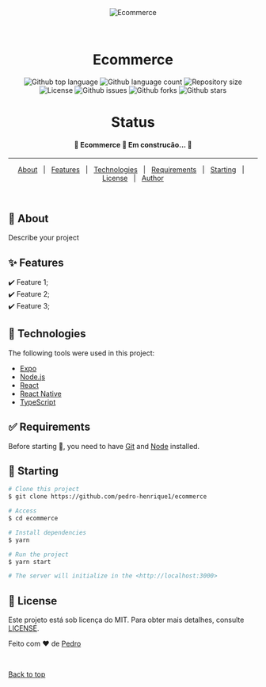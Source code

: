 <div align="center" id="top"> 
  <img src="/github/app.gif" alt="Ecommerce" />

&#xa0;

  <!-- <a href="https://ecommerce.netlify.app">Demo</a> -->
</div>

<h1 align="center">Ecommerce</h1>

<p align="center">
  <img alt="Github top language" src="https://img.shields.io/github/languages/top/pedro-henrique1/ecommerce?color=56BEB8">

  <img alt="Github language count" src="https://img.shields.io/github/languages/count/pedro-henrique1/ecommerce?color=56BEB8">

  <img alt="Repository size" src="https://img.shields.io/github/repo-size/pedro-henrique1/ecommerce?color=56BEB8">

  <img alt="License" src="https://img.shields.io/github/license/pedro-henrique1/ecommerce?color=56BEB8">

   <img alt="Github issues" src="https://img.shields.io/github/issues/pedro-henrique1/ecommerce?color=56BEB8" />

   <img alt="Github forks" src="https://img.shields.io/github/forks/pedro-henrique1/ecommerce?color=56BEB8" />

   <img alt="Github stars" src="https://img.shields.io/github/stars/pedro-henrique1/ecommerce?color=56BEB8" /> 
</p>

<h1 align="center">Status</h1>

 <h4 align="center"> 
	🚧  Ecommerce 🚀 Em  construcão...  🚧
</h4>

<hr>

<p align="center">
  <a href="#dart-about">About</a> &#xa0; | &#xa0; 
  <a href="#sparkles-features">Features</a> &#xa0; | &#xa0;
  <a href="#rocket-technologies">Technologies</a> &#xa0; | &#xa0;
  <a href="#white_check_mark-requirements">Requirements</a> &#xa0; | &#xa0;
  <a href="#checkered_flag-starting">Starting</a> &#xa0; | &#xa0;
  <a href="#memo-license">License</a> &#xa0; | &#xa0;
  <a href="https://github.com/pedro-henrique1" target="_blank">Author</a>
</p>

<br>

## :dart: About

Describe your project

## :sparkles: Features

:heavy_check_mark: Feature 1;\
:heavy_check_mark: Feature 2;\
:heavy_check_mark: Feature 3;

## :rocket: Technologies

The following tools were used in this project:

- [Expo](https://expo.io/)
- [Node.js](https://nodejs.org/en/)
- [React](https://pt-br.reactjs.org/)
- [React Native](https://reactnative.dev/)
- [TypeScript](https://www.typescriptlang.org/)

## :white_check_mark: Requirements

Before starting :checkered_flag:, you need to have [Git](https://git-scm.com) and [Node](https://nodejs.org/en/) installed.

## :checkered_flag: Starting

```bash
# Clone this project
$ git clone https://github.com/pedro-henrique1/ecommerce

# Access
$ cd ecommerce

# Install dependencies
$ yarn

# Run the project
$ yarn start

# The server will initialize in the <http://localhost:3000>
```

## :memo: License

Este projeto está sob licença do MIT. Para obter mais detalhes, consulte [LICENSE](LICENSE.md).

Feito com :heart: de <a href="https://github.com/pedro-henrique1" target="_blank">Pedro</a>

&#xa0;

<a href="#top">Back to top</a>
